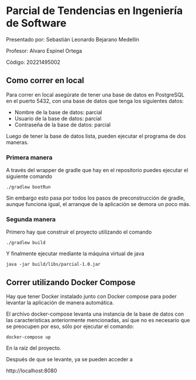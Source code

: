 # Parcial de Tendencias en Ingeniería de Software

Presentado por: Sebastián Leonardo Bejarano Medellín

Profesor: Alvaro Espinel Ortega

Código: 20221495002

## Como correr en local

Para correr en local asegúrate de tener una base de datos en PostgreSQL en el puerto 5432, con una 
base de datos que tenga los siguientes datos:
- Nombre de la base de datos: parcial
- Usuario de la base de datos: parcial
- Contraseña de la base de datos: parcial

Luego de tener la base de datos lista, pueden ejecutar el programa de dos maneras.

### Primera manera

A través del wrapper de gradle que hay en el repositorio puedes ejecutar el siguiente comando
```
./gradlew bootRun
```
Sin embargo esto pasa por todos los pasos de preconstrucción de gradle, aunque funciona igual, el
arranque de la aplicación se demora un poco más.

### Segunda manera

Primero hay que construir el proyecto utilizando el comando
```
./gradlew build
```
Y finalmente ejecutar mediante la máquina virtual de java
```
java -jar build/libs/parcial-1.0.jar
```

## Correr utilizando Docker Compose

Hay que tener Docker instalado junto con Docker compose para poder levantar la aplicación de manera
automática.

El archivo docker-compose levanta una instancia de la base de datos con las características anteriormente
mencionadas, así que no es necesario que se preocupen por eso, sólo por ejecutar el comando:
```
docker-compose up
```
En la raiz del proyecto.

Después de que se levante, ya se pueden acceder a

http://localhost:8080
